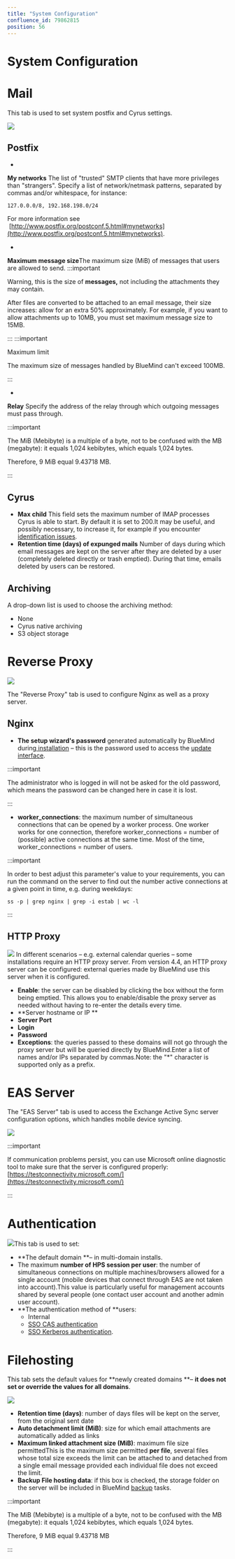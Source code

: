 ```yaml
---
title: "System Configuration"
confluence_id: 79862815
position: 56
---
```

# System Configuration


# Mail

This tab is used to set system postfix and Cyrus settings.

![](../../attachments/79862815/79862822.png)

## Postfix

- 
**My networks** 
The list of "trusted" SMTP clients that have more privileges than "strangers".
Specify a list of network/netmask patterns, separated by commas and/or whitespace, for instance:


```
127.0.0.0/8, 192.168.198.0/24
```


For more information see  [http://www.postfix.org/postconf.5.html#mynetworks](http://www.postfix.org/postconf.5.html#mynetworks).

- 
**Maximum message size**The maximum size (MiB) of messages that users are allowed to send.
:::important

Warning, this is the size of **messages,** not including the attachments they may contain.

After files are converted to be attached to an email message, their size increases: allow for an extra 50% approximately.
For example, if you want to allow attachments up to 10MB, you must set maximum message size to 15MB.

:::
:::important

Maximum limit

The maximum size of messages handled by BlueMind can't exceed 100MB.

:::

- 
**Relay** 
Specify the address of the relay through which outgoing messages must pass through.


:::important

The MiB (Mebibyte) is a multiple of a byte, not to be confused with the MB (megabyte): it equals 1,024 kebibytes, which equals 1,024 bytes.

Therefore, 9 MiB equal 9.43718 MB.

:::

## Cyrus

- **Max child** This field sets the maximum number of IMAP processes Cyrus is able to start. By default it is set to 200.It may be useful, and possibly necessary, to increase it, for example if you encounter [identification issues](/Guide_de_l_administrateur/Résolution_de_problèmes/Erreurs_d_identification_IMAP/).
- **Retention time (days) of expunged mails** Number of days during which email messages are kept on the server after they are deleted by a user (completely deleted directly or trash emptied). During that time, emails deleted by users can be restored.


## Archiving

A drop-down list is used to choose the archiving method:

- None
- Cyrus native archiving
- S3 object storage


# Reverse Proxy

![](../../attachments/79862815/79862816.png)

The "Reverse Proxy" tab is used to configure Nginx as well as a proxy server.

## Nginx

- **The setup wizard's password** generated automatically by BlueMind during[ installation](/Guide_d_installation/Configuration_post_installation/) – this is the password used to access the [update interface](/Guide_d_installation/Mise_à_jour_de_BlueMind/).

:::important

The administrator who is logged in will not be asked for the old password, which means the password can be changed here in case it is lost.

:::

- **worker_connections**: the maximum number of simultaneous connections that can be opened by a worker process. One worker works for one connection, therefore worker_connections = number of (possible) active connections at the same time. Most of the time, worker_connections = number of users.

:::important

In order to best adjust this parameter's value to your requirements, you can run the command on the server to find out the number active connections at a given point in time, e.g. during weekdays:


```
ss -p | grep nginx | grep -i estab | wc -l
```


:::

## HTTP Proxy

![](../../attachments/79861238/79861240.png) In different scenarios – e.g. external calendar queries – some installations require an HTTP proxy server. From version 4.4, an HTTP proxy server can be configured: external queries made by BlueMind use this server when it is configured.

- **Enable**: the server can be disabled by clicking the box without the form being emptied. This allows you to enable/disable the proxy server as needed without having to re-enter the details every time.
- **Server hostname or IP **
- **Server Port**
- **Login**
- **Password**
- **Exceptions**: the queries passed to these domains will not go through the proxy server but will be queried directly by BlueMind.Enter a list of names and/or IPs separated by commas.Note: the "*" character is supported only as a prefix.


# EAS Server

The "EAS Server" tab is used to access the Exchange Active Sync server configuration options, which handles mobile device syncing.

![](../../attachments/79862815/79862825.png)


:::important

If communication problems persist, you can use Microsoft online diagnostic tool to make sure that the server is configured properly: [https://testconnectivity.microsoft.com/](https://testconnectivity.microsoft.com/)

:::

# Authentication

![](../../attachments/79862815/79862821.png)This tab is used to set:

- **The default domain **– in multi-domain installs.
- The maximum **number of HPS session per user**: the number of simultaneous connections on multiple machines/browsers allowed for a single account (mobile devices that connect through EAS are not taken into account).This value is particularly useful for management accounts shared by several people (one contact user account and another admin user account).
- **The authentication method of **users:
  - Internal
  - [SSO CAS authentication](/Guide_de_l_administrateur/Configuration/Gestion_des_domaines/Les_méthodes_d_authentification/Mise_en_place_du_SSO_CAS/)
  - [SSO Kerberos authentication](/Guide_de_l_administrateur/Configuration/Gestion_des_domaines/Les_méthodes_d_authentification/Mise_en_place_du_SSO_Kerberos/). 


# Filehosting

This tab sets the default values for **newly created domains **– **it does not set or override the values for all domains**.

![](../../attachments/79862815/79862820.png)

- **Retention time (days)**: number of days files will be kept on the server, from the original sent date
- **Auto detachment limit (MiB)**: size for which email attachments are automatically added as links
- **Maximum linked attachment size (MiB)**: maximum file size permittedThis is the maximum size permitted **per file**, several files whose total size exceeds the limit can be attached to and detached from a single email message provided each individual file does not exceed the limit.
- **Backup File hosting data**: if this box is checked, the storage folder on the server will be included in BlueMind [backup](https://forge.bluemind.net/confluence/display/BM4/Sauvegarde+et+restauration) tasks.

:::important

The MiB (Mebibyte) is a multiple of a byte, not to be confused with the MB (megabyte): it equals 1,024 kebibytes, which equals 1,024 bytes.

Therefore, 9 MiB equal 9.43718 MB

:::


